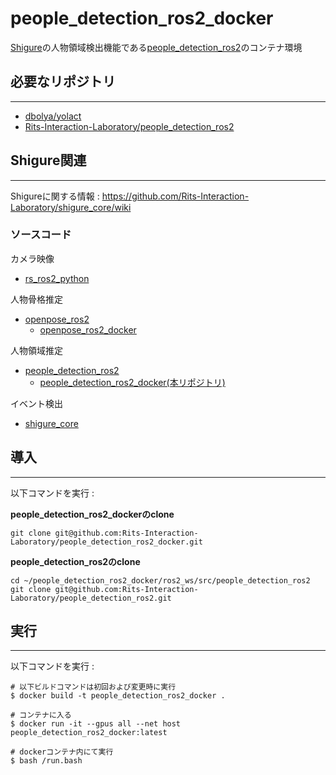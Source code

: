 # people_detection_ros2_docker

[Shigure](https://github.com/Rits-Interaction-Laboratory/shigure_core)の人物領域検出機能である[people_detection_ros2](https://github.com/Rits-Interaction-Laboratory/people_detection_ros2)のコンテナ環境

## 必要なリポジトリ

---

 - [dbolya/yolact](https://github.com/dbolya/yolact/tree/master)
 - [Rits-Interaction-Laboratory/people_detection_ros2](https://github.com/Rits-Interaction-Laboratory/people_detection_ros2)


## Shigure関連

---

Shigureに関する情報 : https://github.com/Rits-Interaction-Laboratory/shigure_core/wiki


### ソースコード

カメラ映像
- [rs_ros2_python](https://github.com/Rits-Interaction-Laboratory/rs_ros2_python)


人物骨格推定
- [openpose_ros2](https://github.com/Rits-Interaction-Laboratory/openpose_ros2)
    - [openpose_ros2_docker](https://github.com/Rits-Interaction-Laboratory/openpose_ros2_docker)

人物領域推定
- [people_detection_ros2](https://github.com/Rits-Interaction-Laboratory/people_detection_ros2)
  - [people_detection_ros2_docker(本リポジトリ)](https://github.com/Rits-Interaction-Laboratory/people_detection_ros2_docker)

イベント検出
- [shigure_core](https://github.com/Rits-Interaction-Laboratory/shigure_core)


## 導入

---

以下コマンドを実行 : <br>

**people_detection_ros2_dockerのclone** <br>

```
git clone git@github.com:Rits-Interaction-Laboratory/people_detection_ros2_docker.git
```

**people_detection_ros2のclone** <br>

```
cd ~/people_detection_ros2_docker/ros2_ws/src/people_detection_ros2
git clone git@github.com:Rits-Interaction-Laboratory/people_detection_ros2.git
```

## 実行

---

以下コマンドを実行 : <br>

```
# 以下ビルドコマンドは初回および変更時に実行
$ docker build -t people_detection_ros2_docker .

# コンテナに入る
$ docker run -it --gpus all --net host people_detection_ros2_docker:latest

# dockerコンテナ内にて実行
$ bash /run.bash
```
